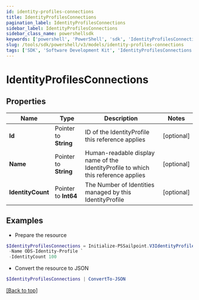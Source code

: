 ```yaml
---
id: identity-profiles-connections
title: IdentityProfilesConnections
pagination_label: IdentityProfilesConnections
sidebar_label: IdentityProfilesConnections
sidebar_class_name: powershellsdk
keywords: ['powershell', 'PowerShell', 'sdk', 'IdentityProfilesConnections', 'IdentityProfilesConnections'] 
slug: /tools/sdk/powershell/v3/models/identity-profiles-connections
tags: ['SDK', 'Software Development Kit', 'IdentityProfilesConnections', 'IdentityProfilesConnections']
---
```



# IdentityProfilesConnections

## Properties

Name | Type | Description | Notes
------------ | ------------- | ------------- | -------------
**Id** |  Pointer to **String** | ID of the IdentityProfile this reference applies | [optional] 
**Name** |  Pointer to **String** | Human-readable display name of the IdentityProfile to which this reference applies | [optional] 
**IdentityCount** |  Pointer to **Int64** | The Number of Identities managed by this IdentityProfile | [optional] 

## Examples

- Prepare the resource
```powershell
$IdentityProfilesConnections = Initialize-PSSailpoint.V3IdentityProfilesConnections  -Id 76cfddb62818416f816bc494410f46c4 `
 -Name ODS-Identity-Profile `
 -IdentityCount 100
```

- Convert the resource to JSON
```powershell
$IdentityProfilesConnections | ConvertTo-JSON
```


[[Back to top]](#) 

